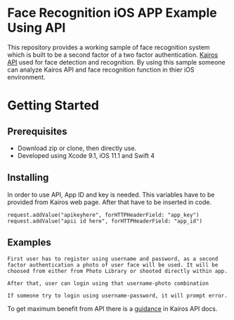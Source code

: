 # Face Recognition iOS APP Example Using API
This repository provides a working sample of face recognition system which is built to be a second factor 
of a two factor authentication. [Kairos API](https://www.kairos.com/) used for face detection and recognition. By using this sample someone can analyze Kairos API and face recognition function in thier iOS environment. 

# Getting Started

## Prerequisites
* 	Download zip or clone, then directly use.
* 	Developed using Xcode 9.1, iOS 11.1 and Swift 4

## Installing
In order to use API, App ID and key is needed. This variables have to be provided from Kairos web page. After that have to be inserted in code.
    
`request.addValue("apikeyhere", forHTTPHeaderField: "app_key")`
`request.addValue("apii id here", forHTTPHeaderField: "app_id")`

## Examples
	First user has to register using username and password, as a second factor authentication a photo of user face will be used. It will be choosed from either from Photo Library or shooted directly within app. 
[](https://github.com/mhmmtucan/project1-1/blob/master/docs/gifs/register.gif)

	After that, user can login using that username-photo combination
[](https://github.com/mhmmtucan/project1-1/blob/master/docs/gifs/login.gif)

	If someone try to login using username-password, it will prompt error.
	
[](https://github.com/mhmmtucan/project1-1/blob/master/docs/gifs/error.gif)

To get maximum benefit from API there is a [guidance](https://www.kairos.com/docs/api/best-practices) in Kairos API docs.